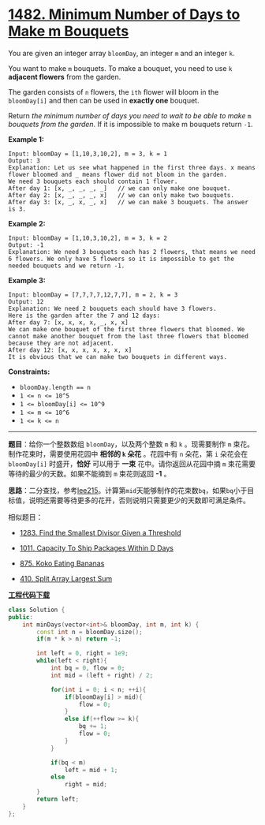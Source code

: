 # [1482. Minimum Number of Days to Make m Bouquets](https://leetcode.com/problems/minimum-number-of-days-to-make-m-bouquets/)

You are given an integer array `bloomDay`, an integer `m` and an integer `k`.

You want to make `m` bouquets. To make a bouquet, you need to use `k` **adjacent flowers** from the garden.

The garden consists of `n` flowers, the `ith` flower will bloom in the `bloomDay[i]` and then can be used in **exactly one** bouquet.

Return *the minimum number of days you need to wait to be able to make* `m` *bouquets from the garden*. If it is impossible to make m bouquets return `-1`.

**Example 1:**

```
Input: bloomDay = [1,10,3,10,2], m = 3, k = 1
Output: 3
Explanation: Let us see what happened in the first three days. x means flower bloomed and _ means flower did not bloom in the garden.
We need 3 bouquets each should contain 1 flower.
After day 1: [x, _, _, _, _]   // we can only make one bouquet.
After day 2: [x, _, _, _, x]   // we can only make two bouquets.
After day 3: [x, _, x, _, x]   // we can make 3 bouquets. The answer is 3.
```

**Example 2:**

```
Input: bloomDay = [1,10,3,10,2], m = 3, k = 2
Output: -1
Explanation: We need 3 bouquets each has 2 flowers, that means we need 6 flowers. We only have 5 flowers so it is impossible to get the needed bouquets and we return -1.
```

**Example 3:**

```
Input: bloomDay = [7,7,7,7,12,7,7], m = 2, k = 3
Output: 12
Explanation: We need 2 bouquets each should have 3 flowers.
Here is the garden after the 7 and 12 days:
After day 7: [x, x, x, x, _, x, x]
We can make one bouquet of the first three flowers that bloomed. We cannot make another bouquet from the last three flowers that bloomed because they are not adjacent.
After day 12: [x, x, x, x, x, x, x]
It is obvious that we can make two bouquets in different ways.
```

**Constraints:**

- `bloomDay.length == n`
- `1 <= n <= 10^5`
- `1 <= bloomDay[i] <= 10^9`
- `1 <= m <= 10^6`
- `1 <= k <= n`

-----

**题目**：给你一个整数数组 `bloomDay`，以及两个整数 `m` 和 `k` 。现需要制作 `m` 束花。制作花束时，需要使用花园中 **相邻的 `k` 朵花** 。花园中有 `n` 朵花，第 `i` 朵花会在 `bloomDay[i]` 时盛开，**恰好** 可以用于 **一束** 花中。请你返回从花园中摘 `m` 束花需要等待的最少的天数。如果不能摘到 `m` 束花则返回 **-1** 。

**思路**：二分查找，参考[lee215](https://leetcode.com/problems/minimum-number-of-days-to-make-m-bouquets/discuss/686316/JavaC++Python-Binary-Search)。计算第`mid`天能够制作的花束数`bq`，如果`bq`小于目标值，说明还需要等待更多的花开，否则说明只需要更少的天数即可满足条件。

相似题目：

- [1283. Find the Smallest Divisor Given a Threshold](<https://leetcode.com/problems/find-the-smallest-divisor-given-a-threshold/>)

- [1011. Capacity To Ship Packages Within D Days](https://leetcode.com/problems/capacity-to-ship-packages-within-d-days/)

- [875. Koko Eating Bananas](https://leetcode.com/problems/koko-eating-bananas/)

- [410. Split Array Largest Sum](https://leetcode.com/problems/split-array-largest-sum/)

[**工程代码下载**](https://github.com/shenkh/leetcode)

```cpp
class Solution {
public:
    int minDays(vector<int>& bloomDay, int m, int k) {
        const int n = bloomDay.size();
        if(m * k > n) return -1;

        int left = 0, right = 1e9;
        while(left < right){
            int bq = 0, flow = 0;
            int mid = (left + right) / 2;

            for(int i = 0; i < n; ++i){
                if(bloomDay[i] > mid){
                    flow = 0;
                }
                else if(++flow >= k){
                    bq += 1;
                    flow = 0;
                }
            }

            if(bq < m)
                left = mid + 1;
            else
                right = mid;
        }
        return left;
    }
};
```
